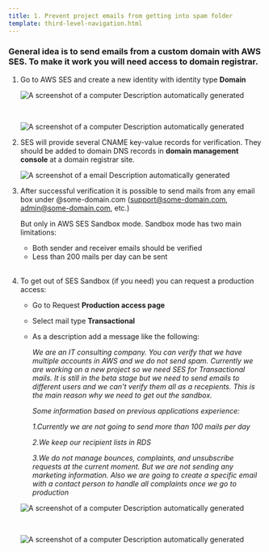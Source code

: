```yaml
---
title: 1. Prevent project emails from getting into spam folder
template: third-level-navigation.html
---
```

### General idea is to send emails from a custom domain with AWS SES. To make it work you will need access to domain registrar.

1.  Go to AWS SES and create a new identity with identity type **Domain**

	![A screenshot of a computer Description automatically
	generated](/engineering-documentation/assets/images/ses1.png)

	<br/>

	![A screenshot of a computer Description automatically
	generated](/engineering-documentation/assets/images/ses2.png)

2.  SES will provide several CNAME key-value records for verification. They should be added to domain DNS records in **domain management console** at a domain registrar site.

	![A screenshot of a email Description automatically
	generated](/engineering-documentation/assets/images/ses3.png)

3.  After successful verification it is possible to send mails from any email box under @some-domain.com (<support@some-domain.com>, <admin@some-domain.com>, etc.)

	But only in AWS SES Sandbox mode. Sandbox mode has two main limitations:
	
	-   Both sender and receiver emails should be verified
	-   Less than 200 mails per day can be sent
	
	<br/>

4.  To get out of SES Sandbox (if you need) you can request a production
    access:

    - Go to Request **Production access page**
    -   Select mail type **Transactional**
    -   As a description add a message like the following:

		<em>We are an IT consulting company. You can verify that we have multiple accounts in AWS and we do not send spam. Currently we are working on a new project so we need SES for Transactional mails. It is still in the beta stage but we need to send emails to different users and we can't verify them all as a recepients. This is the main reason why we need to get out the sandbox.

		Some information based on previous applications experience:

		1.Currently we are not going to send more than 100 mails per day

		2.We keep our recipient lists in RDS

		3.We do not manage bounces, complaints, and unsubscribe requests at the current moment. But we are not sending any marketing information. Also	we are going to create a specific email with a contact person to handle	all complaints once we go to production</em>

	![A screenshot of a computer Description automatically
	generated](/engineering-documentation/assets/images/ses4.png)

	<br/>

	![A screenshot of a computer Description automatically
	generated](/engineering-documentation/assets/images/ses5.png)
